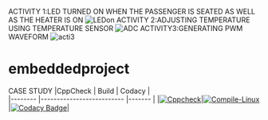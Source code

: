 ACTIVITY 1:LED TURNED ON WHEN THE PASSENGER IS SEATED AS WELL AS THE HEATER IS ON
![LEDon](https://user-images.githubusercontent.com/80617853/115923432-db3c9980-a49b-11eb-9fb3-ef82d4dd8baf.png)
ACTIVITY 2:ADJUSTING TEMPERATURE USING TEMPERATURE SENSOR
![ADC](https://user-images.githubusercontent.com/80617853/116352295-92297400-a812-11eb-81b7-ea52e9e6fa60.png)
ACTIVITY3:GENERATING PWM WAVEFORM 
![acti3](https://user-images.githubusercontent.com/80617853/116681800-11fa3e80-a9cb-11eb-897e-584ba624c596.png)
# embeddedproject
CASE STUDY
|CppCheck                   |      Build                |     Codacy     |                                       
|--------                   |-------------------------- |-------         |
|[![Cppcheck](https://github.com/borramanojna/embeddedproject/actions/workflows/CodeQulaity.yml/badge.svg)](https://github.com/borramanojna/embeddedproject/actions/workflows/CodeQulaity.yml)|[![Compile-Linux](https://github.com/borramanojna/embeddedproject/actions/workflows/Compile.yml/badge.svg)](https://github.com/borramanojna/embeddedproject/actions/workflows/Compile.yml)|[![Codacy Badge](https://app.codacy.com/project/badge/Grade/8563ea92d331486ba8d47f778a17b178)](https://www.codacy.com/gh/borramanojna/embeddedproject/dashboard?utm_source=github.com&amp;utm_medium=referral&amp;utm_content=borramanojna/embeddedproject&amp;utm_campaign=Badge_Grade)|
